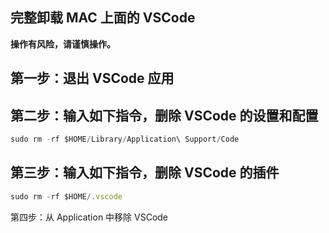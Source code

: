## 完整卸载 MAC 上面的 VSCode


**操作有风险，请谨慎操作。**


## 第一步：退出 VSCode 应用

## 第二步：输入如下指令，删除 VSCode 的设置和配置

```ts
sudo rm -rf $HOME/Library/Application\ Support/Code
```

## 第三步：输入如下指令，删除 VSCode 的插件

```ts
sudo rm -rf $HOME/.vscode
```

第四步：从 Application 中移除 VSCode
